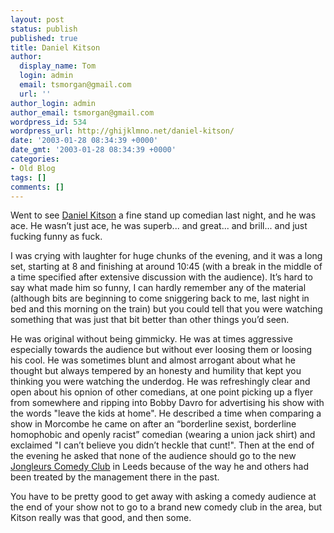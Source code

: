 ```yaml
---
layout: post
status: publish
published: true
title: Daniel Kitson
author:
  display_name: Tom
  login: admin
  email: tsmorgan@gmail.com
  url: ''
author_login: admin
author_email: tsmorgan@gmail.com
wordpress_id: 534
wordpress_url: http://ghijklmno.net/daniel-kitson/
date: '2003-01-28 08:34:39 +0000'
date_gmt: '2003-01-28 08:34:39 +0000'
categories:
- Old Blog
tags: []
comments: []
---
```

<p>Went to see <a href="http://www.danielkitson.com/">Daniel Kitson</a> a fine stand up comedian last night, and he was ace. He wasn&#8217;t just ace, he was superb... and great... and brill... and just fucking funny as fuck.</p>

<p>I was crying with laughter for huge chunks of the evening, and it was a long set, starting at 8 and finishing at around 10:45 (with a break in the middle of a time specified after extensive discussion with the audience). It&#8217;s hard to say what made him so funny, I can hardly remember any of the material (although bits are beginning to come sniggering back to me, last night in bed and this morning on the train) but you could tell that you were watching something that was just that bit better than other things you&#8217;d seen.</p>

<p>He was original without being gimmicky. He was at times aggressive especially towards the audience but without ever loosing them or loosing his cool. He was sometimes blunt and almost arrogant about what he thought but always tempered by an honesty and humility that kept you thinking you were watching the underdog. He was refreshingly clear and open about his opnion of other comedians, at one point picking up a flyer from somewhere and ripping into Bobby Davro for advertising his show with the words "leave the kids at home". He described a time when comparing a show in Morcombe he came on after an &#8220;borderline sexist, borderline homophobic and openly racist&#8221; comedian (wearing a union jack shirt) and exclaimed "I can&#8217;t believe you didn&#8217;t heckle that cunt!". Then at the end of the evening he asked that none of the audience should go to the new <a href="http://www.jongleurs.com/clubs/lee/intro.html">Jongleurs Comedy Club</a> in Leeds because of the way he and others had been treated by the management there in the past.</p>

<p>You have to be pretty good to get away with asking a comedy audience at the end of your show not to go to a brand new comedy club in the area, but Kitson really was that good, and then some.</p>

